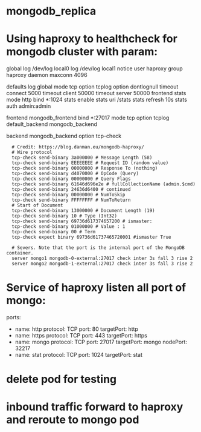 # mongodb_replica
# Using haproxy to healthcheck for mongodb cluster with param:

  global
      log /dev/log local0
      log /dev/log local1 notice
      user haproxy
      group haproxy
      daemon
      maxconn 4096

  defaults
      log global
      mode tcp
      option tcplog
      option dontlognull
      timeout connect 5000
      timeout client 50000
      timeout server 50000
  frontend stats
      mode http
      bind *:1024
      stats enable
      stats uri /stats
      stats refresh 10s
      stats auth admin:admin

  frontend mongodb_frontend
      bind *:27017
      mode tcp
      option tcplog
      default_backend mongodb_backend

  backend mongodb_backend
      option tcp-check

      # Credit: https://blog.danman.eu/mongodb-haproxy/
      # Wire protocol
      tcp-check send-binary 3a000000 # Message Length (58)
      tcp-check send-binary EEEEEEEE # Request ID (random value)
      tcp-check send-binary 00000000 # Response To (nothing)
      tcp-check send-binary d4070000 # OpCode (Query)
      tcp-check send-binary 00000000 # Query Flags
      tcp-check send-binary 61646d696e2e # fullCollectionName (admin.$cmd)
      tcp-check send-binary 24636d6400 # continued
      tcp-check send-binary 00000000 # NumToSkip
      tcp-check send-binary FFFFFFFF # NumToReturn
      # Start of Document
      tcp-check send-binary 13000000 # Document Length (19)
      tcp-check send-binary 10 # Type (Int32)
      tcp-check send-binary 69736d617374657200 # ismaster:
      tcp-check send-binary 01000000 # Value : 1
      tcp-check send-binary 00 # Term
      tcp-check expect binary 69736d61737465720001 #ismaster True
      
      # Severs. Note that the port is the internal port of the MongoDB container.
      server mongo1 mongodb-0-external:27017 check inter 3s fall 3 rise 2
      server mongo2 mongodb-1-external:27017 check inter 3s fall 3 rise 2

# Service of haproxy listen all port of mongo:
  ports:
  - name: http
    protocol: TCP
    port: 80
    targetPort: http
  - name: https
    protocol: TCP
    port: 443
    targetPort: https
  - name: mongo
    protocol: TCP
    port: 27017
    targetPort: mongo
    nodePort: 32217
  - name: stat
    protocol: TCP
    port: 1024
    targetPort: stat

# delete pod for testing
# inbound traffic forward to haproxy and reroute to mongo pod

